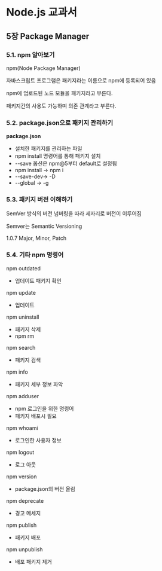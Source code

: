 # Node.js 교과서

## 5장 Package Manager

### 5.1. npm 알아보기

npm(Node Package Manager)

자바스크립트 프로그램은 패키지라는 이름으로 npm에 등록되어 있음

npm에 업로드된 노드 모듈을 패키지라고 무른다.

패키지간의 사용도 가능하며 의존 관계라고 부른다.



### 5.2. package.json으로 패키지 관리하기

**package.json**

- 설치한 패키지를 관리하는 파일
- npm install 명령어를 통해 패키지 설치
- --save 옵션은 npm@5부터 default로 설정됨
- npm install -> npm i
- --save-dev-> -D
- --global -> -g

### 5.3. 패키지 버전 이해하기

SemVer 방식의 버전 넘버링을 따라 세자리로 버전이 이루어짐

Semver는 Semantic Versioning 

1.0.7
Major, Minor, Patch


### 5.4. 기타 npm 명령어
 
 npm outdated 
 - 업데이트 패키지 확인
 
 npm update
 - 업데이트 
 
 npm uninstall
- 패키지 삭제
- npm rm

npm search
- 패키지 검색

npm info
- 패키지 세부 정보 파악

npm adduser
- npm 로그인을 위한 명령어
- 패키지 배포시 필요


npm whoami
- 로그인한 사용자 정보

npm logout
- 로그 아웃

npm version
- package.json의 버전 올림


npm deprecate
- 경고 메세지

npm publish
- 패키지 배포

npm unpublish
- 배포 패키지 제거




